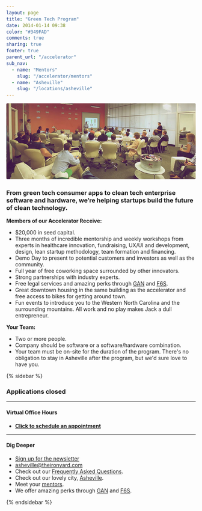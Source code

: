 ```yaml
---
layout: page
title: "Green Tech Program"
date: 2014-01-14 09:38
color: "#349FAD"
comments: true
sharing: true
footer: true
parent_url: "/accelerator"
sub_nav:
  - name: "Mentors"
    slug: "/accelerator/mentors"
  - name: "Asheville"
    slug: "/locations/asheville"
---
```


<img src="/images/accelerator/accelerator-green-tech-banner.jpg" style="border-radius: 3px;">

### From green tech consumer apps to clean tech enterprise software and hardware, we’re helping startups build the future of clean technology.

**Members of our Accelerator Receive:**

*   $20,000 in seed capital.
*   Three months of incredible mentorship and weekly workshops from experts in healthcare innovation, fundraising, UX/UI and development, design, lean startup methodology, team formation and financing.
*   Demo Day to present to potential customers and investors as well as the community.
*   Full year of free coworking space surrounded by other innovators.
*   Strong partnerships with industry experts. 
*   Free legal services and amazing perks through [GAN](http://gan.co) and [F6S](http://f6s.com).  
*   Great downtown housing in the same building as the accelerator and free access to bikes for getting around town.
*   Fun events to introduce you to the Western North Carolina and the surrounding mountains. All work and no play makes Jack a dull entrepreneur.

**Your Team:**

*   Two or more people.
*   Company should be software or a software/hardware combination.
*   Your team must be on-site for the duration of the program.  There's no obligation to stay in Asheville after the program, but we'd sure love to have you.

{% sidebar %}

### Applications closed

---

#### Virtual Office Hours
 
* **[Click to schedule an appointment](http://ohours.org/bauermarty)**

* * *

#### Dig Deeper

- [Sign up for the newsletter](http://eepurl.com/MmxWX)
- [asheville@theironyard.com](mailto:asheville@theironyard.com)
- Check out our [Frequently Asked Questions](/accelerator/green-tech/faq).
- Check out our lovely city, [Asheville](/locations/asheville).
- Meet your [mentors](/accelerator/mentors).
- We offer amazing perks through [GAN](http://gan.co) and [F6S](http://f6s.com). 

{% endsidebar %}
